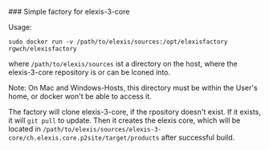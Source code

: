 ### Simple factory for elexis-3-core

Usage: 

    sudo docker run -v /path/to/elexis/sources:/opt/elexisfactory rgwch/elexisfactory

where `/path/to/elexis/sources` ist a directory on the host, where the elexis-3-core repository is or can be lconed into.

Note: On Mac and Windows-Hosts, this directory must be within the User's home, or docker won't be able to access it.

The factory will clone elexis-3-core, if the rpository doesn't exist. If it exists, it will `git pull` to update. Then it creates the elexis core, which will be located in `/path/to/elexis/sources/elexis-3-core/ch.elexis.core.p2site/target/products` after successful build.
